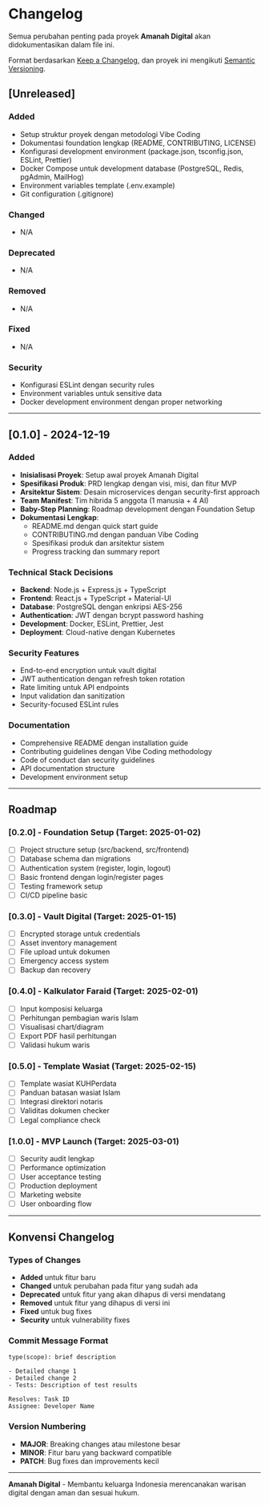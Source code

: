 # Changelog

Semua perubahan penting pada proyek **Amanah Digital** akan didokumentasikan dalam file ini.

Format berdasarkan [Keep a Changelog](https://keepachangelog.com/en/1.0.0/),
dan proyek ini mengikuti [Semantic Versioning](https://semver.org/spec/v2.0.0.html).

## [Unreleased]

### Added
- Setup struktur proyek dengan metodologi Vibe Coding
- Dokumentasi foundation lengkap (README, CONTRIBUTING, LICENSE)
- Konfigurasi development environment (package.json, tsconfig.json, ESLint, Prettier)
- Docker Compose untuk development database (PostgreSQL, Redis, pgAdmin, MailHog)
- Environment variables template (.env.example)
- Git configuration (.gitignore)

### Changed
- N/A

### Deprecated
- N/A

### Removed
- N/A

### Fixed
- N/A

### Security
- Konfigurasi ESLint dengan security rules
- Environment variables untuk sensitive data
- Docker development environment dengan proper networking

---

## [0.1.0] - 2024-12-19

### Added
- **Inisialisasi Proyek**: Setup awal proyek Amanah Digital
- **Spesifikasi Produk**: PRD lengkap dengan visi, misi, dan fitur MVP
- **Arsitektur Sistem**: Desain microservices dengan security-first approach
- **Team Manifest**: Tim hibrida 5 anggota (1 manusia + 4 AI)
- **Baby-Step Planning**: Roadmap development dengan Foundation Setup
- **Dokumentasi Lengkap**:
  - README.md dengan quick start guide
  - CONTRIBUTING.md dengan panduan Vibe Coding
  - Spesifikasi produk dan arsitektur sistem
  - Progress tracking dan summary report

### Technical Stack Decisions
- **Backend**: Node.js + Express.js + TypeScript
- **Frontend**: React.js + TypeScript + Material-UI
- **Database**: PostgreSQL dengan enkripsi AES-256
- **Authentication**: JWT dengan bcrypt password hashing
- **Development**: Docker, ESLint, Prettier, Jest
- **Deployment**: Cloud-native dengan Kubernetes

### Security Features
- End-to-end encryption untuk vault digital
- JWT authentication dengan refresh token rotation
- Rate limiting untuk API endpoints
- Input validation dan sanitization
- Security-focused ESLint rules

### Documentation
- Comprehensive README dengan installation guide
- Contributing guidelines dengan Vibe Coding methodology
- Code of conduct dan security guidelines
- API documentation structure
- Development environment setup

---

## Roadmap

### [0.2.0] - Foundation Setup (Target: 2025-01-02)
- [ ] Project structure setup (src/backend, src/frontend)
- [ ] Database schema dan migrations
- [ ] Authentication system (register, login, logout)
- [ ] Basic frontend dengan login/register pages
- [ ] Testing framework setup
- [ ] CI/CD pipeline basic

### [0.3.0] - Vault Digital (Target: 2025-01-15)
- [ ] Encrypted storage untuk credentials
- [ ] Asset inventory management
- [ ] File upload untuk dokumen
- [ ] Emergency access system
- [ ] Backup dan recovery

### [0.4.0] - Kalkulator Faraid (Target: 2025-02-01)
- [ ] Input komposisi keluarga
- [ ] Perhitungan pembagian waris Islam
- [ ] Visualisasi chart/diagram
- [ ] Export PDF hasil perhitungan
- [ ] Validasi hukum waris

### [0.5.0] - Template Wasiat (Target: 2025-02-15)
- [ ] Template wasiat KUHPerdata
- [ ] Panduan batasan wasiat Islam
- [ ] Integrasi direktori notaris
- [ ] Validitas dokumen checker
- [ ] Legal compliance check

### [1.0.0] - MVP Launch (Target: 2025-03-01)
- [ ] Security audit lengkap
- [ ] Performance optimization
- [ ] User acceptance testing
- [ ] Production deployment
- [ ] Marketing website
- [ ] User onboarding flow

---

## Konvensi Changelog

### Types of Changes
- **Added** untuk fitur baru
- **Changed** untuk perubahan pada fitur yang sudah ada
- **Deprecated** untuk fitur yang akan dihapus di versi mendatang
- **Removed** untuk fitur yang dihapus di versi ini
- **Fixed** untuk bug fixes
- **Security** untuk vulnerability fixes

### Commit Message Format
```
type(scope): brief description

- Detailed change 1
- Detailed change 2
- Tests: Description of test results

Resolves: Task ID
Assignee: Developer Name
```

### Version Numbering
- **MAJOR**: Breaking changes atau milestone besar
- **MINOR**: Fitur baru yang backward compatible
- **PATCH**: Bug fixes dan improvements kecil

---

**Amanah Digital** - Membantu keluarga Indonesia merencanakan warisan digital dengan aman dan sesuai hukum.
